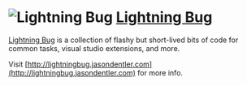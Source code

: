 # ![Lightning Bug](http://lightningbug.jasondentler.com/images/lightningbug_vector.png) [Lightning Bug](http://lightningbug.jasondentler.com)

[Lightning Bug](http://lightningbug.jasondentler.com) is a collection of flashy but short-lived bits of code for common tasks, visual studio extensions, and more.

Visit [http://lightningbug.jasondentler.com](http://lightningbug.jasondentler.com) for more info.
